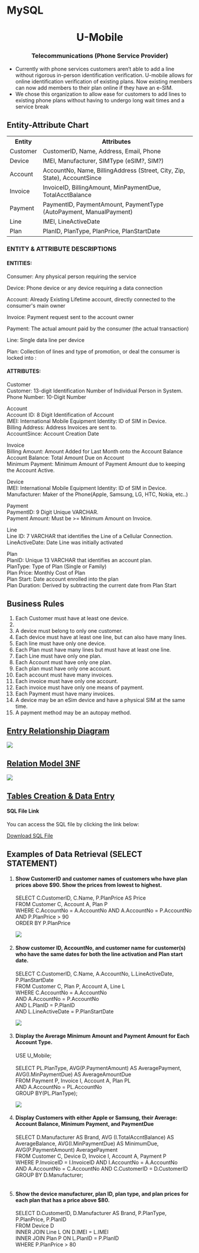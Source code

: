# MySQL

<h1 align="center">U-Mobile </h1>
<h3 align="center">Telecommunications (Phone Service Provider)</h3>

- Currently with phone services customers aren’t able to add a line without rigorous in-person identification verification. U-mobile allows for online identification verification of existing plans. Now existing members can now add members to their plan online if they have an e-SIM. 
- We chose this organization to allow ease for customers to add lines to existing phone plans without having to undergo long wait times and a service break

<!DOCTYPE html>
<html>
<head>
</head>
<body>
    <h2>Entity-Attribute Chart</h2>
    <table>
        <tr>
            <th>Entity</th>
            <th>Attributes</th>
        </tr>
        <tr>
            <td>Customer</td>
            <td>CustomerID, Name, Address, Email, Phone</td>
        </tr>
        <tr>
            <td>Device</td>
            <td>IMEI, Manufacturer, SIMType (eSIM?, SIM?)</td>
        </tr>
        <tr>
            <td>Account</td>
            <td>AccountNo, Name, BillingAddress (Street, City, Zip, State), AccountSince</td>
        </tr>
        <tr>
            <td>Invoice</td>
            <td>InvoiceID, BillingAmount, MinPaymentDue, TotalAcctBalance</td>
        </tr>
        <tr>
            <td>Payment</td>
            <td>PaymentID, PaymentAmount, PaymentType (AutoPayment, ManualPayment)</td>
        </tr>
        <tr>
            <td>Line</td>
            <td>IMEI, LineActiveDate</td>
        </tr>
        <tr>
            <td>Plan</td>
            <td>PlanID, PlanType, PlanPrice, PlanStartDate</td>
        </tr>
    </table>
</body>
</html>

<h3 align="left">ENTITY & ATTRIBUTE DESCRIPTIONS</h3>
<h4 align="left">ENTITIES:
</h4>
<p align="left">Consumer: Any physical person requiring the service 

Device: Phone device or any device requiring a data connection

Account: Already Existing Lifetime account, directly connected to the consumer's main owner

Invoice: Payment request sent to the account owner 

Payment: The actual amount paid by the consumer (the actual transaction)

Line: Single data line per device

Plan: Collection of lines and type of promotion, or deal the consumer is locked into :
</p>
<h4 align="left">ATTRIBUTES:
</h4>
<p align="left">Customer<br> 
Customer: 13-digit Identification Number of Individual Person in System.<br> 
Phone Number: 10-Digit Number<br> 

Account<br>
Account ID: 8 Digit Identification of Account<br> 
IMEI: International Mobile Equipment Identity: ID of SIM in Device.<br> 
Billing Address: Address Invoices are sent to.<br> 
AccountSince: Account Creation Date<br> 

Invoice<br>
Billing Amount: Amount Added for Last Month onto the Account Balance<br> 
Account Balance: Total Amount Due on Account<br> 
Minimum Payment: Minimum Amount of Payment Amount due to keeping the Account Active.<br> 

Device<br>
IMEI: International Mobile Equipment Identity: ID of SIM in Device.<br> 
Manufacturer: Maker of the Phone(Apple, Samsung, LG, HTC, Nokia, etc..) <br> 

Payment<br>
PaymentID: 9 Digit Unique VARCHAR.<br> 
Payment Amount: Must be >= Minimum Amount on Invoice.<br> 

Line<br> 
Line ID: 7 VARCHAR that identifies the Line of a Cellular Connection.<br> 
LineActiveDate: Date Line was initially activated<br> 

Plan<br>
PlanID: Unique 13 VARCHAR that identifies an account plan.<br> 
PlanType: Type of Plan (Single or Family)<br> 
Plan Price: Monthly Cost of Plan<br> 
Plan Start: Date account enrolled into the plan<br> 
Plan Duration: Derived by subtracting the current date from Plan Start<br> 
</p>

<body>
    <h2>Business Rules</h2>
    <ol>
        <li>Each Customer must have at least one device.<li>
        <li>A device must belong to only one customer.</li>
        <li>Each device must have at least one line, but can also have many lines.</li>
        <li>Each line must have only one device.</li>
        <li>Each Plan must have many lines but must have at least one line.</li>
        <li>Each Line must have only one plan.</li>
        <li>Each Account must have only one plan.</li>
        <li>Each plan must have only one account.</li>
        <li>Each account must have many invoices.</li>
        <li>Each invoice must have only one account.</li>
        <li>Each invoice must have only one means of payment.</li>
        <li>Each Payment must have many invoices.</li>
        <li>A device may be an eSim device and have a physical SIM at the same time.</li>
        <li>A payment method may be an autopay method.</li>
    </ol>

<h2><a href="https://github.com/JoeyNT/MySQL/blob/main/Entry%20Relationship%20Diagram%20ERD%20.jpg">Entry Relationship Diagram</a></h2> 
<img src="https://github.com/JoeyNT/MySQL/blob/main/Entry%20Relationship%20Diagram%20ERD%20.jpg" >
<h2><a href="https://github.com/JoeyNT/MySQL/blob/main/Relation%20Model%203NF%20.jpg">Relation Model 3NF</a></h2>
<img src="https://github.com/JoeyNT/MySQL/blob/main/Relation%20Model%203NF%20.jpg" >
<h2><a href="https://github.com/JoeyNT/MySQL/blob/main/U-Mobile.sql">Tables Creation & Data Entry</a></h2> 
<h4>SQL File Link</h4>
<p>You can access the SQL file by clicking the link below:</p>
<a href="https://github.com/JoeyNT/MySQL/blob/main/U-Mobile.sql" target="_blank">Download SQL File</a>
<h2>Examples of Data Retrieval (SELECT STATEMENT)</h2>
<ol><li><h4>Show CustomerID and customer names of customers who have plan prices above $90. Show the prices from lowest to highest.</h4></li>
<p> SELECT C.CustomerID, C.Name, P.PlanPrice AS Price <br>
FROM Customer C, Account A, Plan P<br>
WHERE C.AccountNo = A.AccountNo AND A.AccountNo = P.AccountNo<br>
AND P.PlanPrice > 90<br>
ORDER BY P.PlanPrice<br>
</p>
<img src="https://github.com/JoeyNT/MySQL/blob/main/Ex%201.jpg" ><br>

<li><h4>Show customer ID, AccountNo, and customer name for customer(s) who have the same dates for both the line activation and Plan start date.</h4></li>
<p> SELECT C.CustomerID, C.Name, A.AccountNo, L.LineActiveDate, P.PlanStartDate <br>
FROM Customer C, Plan P, Account A, Line L<br>
WHERE C.AccountNo = A.AccountNo<br>
AND A.AccountNo = P.AccountNo<br>
AND L.PlanID = P.PlanID<br>
AND L.LineActiveDate = P.PlanStartDate<br>
</p>
<img src="https://github.com/JoeyNT/MySQL/blob/main/Ex%202.jpg" ><br>

<li><h4>Display the Average Minimum Amount and Payment Amount for Each Account Type.</h4></li>
<p>USE U_Mobile; <br>
<br>
SELECT PL.PlanType, AVG(P.PaymentAmount) AS AveragePayment, AVG(I.MinPaymentDue) AS AverageAmountDue <br>
FROM Payment P, Invoice I, Account A, Plan PL<br>
AND A.AccountNo = PL.AccountNo<br>
GROUP BY(PL.PlanType);<br>
</p>
<img src="https://github.com/JoeyNT/MySQL/blob/main/Ex%203.jpg" ><br>

<li><h4>Display Customers with either Apple or Samsung, their Average: Account Balance, Minimum Payment, and PaymentDue</h4></li>

<p>SELECT D.Manufacturer AS Brand, AVG (I.TotalAccntBalance) AS AverageBalance, AVG(I.MinPaymentDue) AS MinimumDue,<br>
AVG(P.PaymentAmount) AveragePayment<br>
FROM Customer C, Device D, Invoice I, Account A, Payment P<br>
WHERE P.InvoiceID = I.InvoiceID AND I.AccountNo = A.AccountNo<br>
AND A.AccountNo = C.AccountNo AND C.CustomerID = D.CustomerID<br>
GROUP BY D.Manufacturer;<br>
</p>
<img src="" ><br>

<li><h4>Show the device manufacturer, plan ID, plan type, and plan prices for each plan that has a price above $80.</h4></li>

<p>SELECT D.CustomerID, D.Manufacturer AS Brand, P.PlanType, P.PlanPrice, P.PlanID<br>
FROM Device D<br>
INNER JOIN Line L ON D.IMEI = L.IMEI<br>
INNER JOIN Plan P ON L.PlanID = P.PlanID<br>
WHERE P.PlanPrice > 80<br>
</p>
<img src="" ><br>
